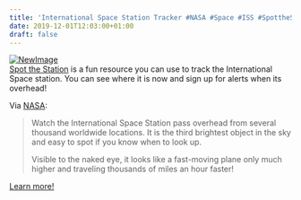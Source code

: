 ```yaml
---
title: 'International Space Station Tracker #NASA #Space #ISS #SpottheStation'
date: 2019-12-01T12:03:00+01:00
draft: false
---
```


[![NewImage](https://cdn-blog.adafruit.com/uploads/2019/11/NewImage-34.png "NewImage.png")](https://spotthestation.nasa.gov/home.cfm)  
[Spot the Station](https://spotthestation.nasa.gov/home.cfm) is a fun resource you can use to track the International Space station. You can see where it is now and sign up for alerts when its overhead!

Via [NASA](https://spotthestation.nasa.gov/home.cfm):

> Watch the International Space Station pass overhead from several thousand worldwide locations. It is the third brightest object in the sky and easy to spot if you know when to look up.
> 
> Visible to the naked eye, it looks like a fast-moving plane only much higher and traveling thousands of miles an hour faster!

[Learn more!](https://spotthestation.nasa.gov/home.cfm)